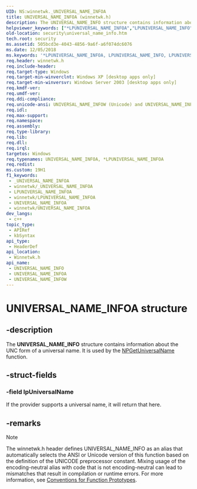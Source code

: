 ```yaml
---
UID: NS:winnetwk._UNIVERSAL_NAME_INFOA
title: UNIVERSAL_NAME_INFOA (winnetwk.h)
description: The UNIVERSAL_NAME_INFO structure contains information about the UNC form of a universal name. It is used by the NPGetUniversalName function. (ANSI)
helpviewer_keywords: ["*LPUNIVERSAL_NAME_INFOA","LPUNIVERSAL_NAME_INFO","LPUNIVERSAL_NAME_INFO structure pointer [Security]","UNIVERSAL_NAME_INFO","UNIVERSAL_NAME_INFO structure [Security]","UNIVERSAL_NAME_INFOA","UNIVERSAL_NAME_INFOW","_mnp_universal_name_info","security.universal_name_info","winnetwk/LPUNIVERSAL_NAME_INFO","winnetwk/UNIVERSAL_NAME_INFO","winnetwk/UNIVERSAL_NAME_INFOA","winnetwk/UNIVERSAL_NAME_INFOW"]
old-location: security\universal_name_info.htm
tech.root: security
ms.assetid: 505bcd3e-4043-4856-9a6f-a6f074dc6076
ms.date: 12/05/2018
ms.keywords: '*LPUNIVERSAL_NAME_INFOA, LPUNIVERSAL_NAME_INFO, LPUNIVERSAL_NAME_INFO structure pointer [Security], UNIVERSAL_NAME_INFO, UNIVERSAL_NAME_INFO structure [Security], UNIVERSAL_NAME_INFOA, UNIVERSAL_NAME_INFOW, _mnp_universal_name_info, security.universal_name_info, winnetwk/LPUNIVERSAL_NAME_INFO, winnetwk/UNIVERSAL_NAME_INFO, winnetwk/UNIVERSAL_NAME_INFOA, winnetwk/UNIVERSAL_NAME_INFOW'
req.header: winnetwk.h
req.include-header: 
req.target-type: Windows
req.target-min-winverclnt: Windows XP [desktop apps only]
req.target-min-winversvr: Windows Server 2003 [desktop apps only]
req.kmdf-ver: 
req.umdf-ver: 
req.ddi-compliance: 
req.unicode-ansi: UNIVERSAL_NAME_INFOW (Unicode) and UNIVERSAL_NAME_INFOA (ANSI)
req.idl: 
req.max-support: 
req.namespace: 
req.assembly: 
req.type-library: 
req.lib: 
req.dll: 
req.irql: 
targetos: Windows
req.typenames: UNIVERSAL_NAME_INFOA, *LPUNIVERSAL_NAME_INFOA
req.redist: 
ms.custom: 19H1
f1_keywords:
 - _UNIVERSAL_NAME_INFOA
 - winnetwk/_UNIVERSAL_NAME_INFOA
 - LPUNIVERSAL_NAME_INFOA
 - winnetwk/LPUNIVERSAL_NAME_INFOA
 - UNIVERSAL_NAME_INFOA
 - winnetwk/UNIVERSAL_NAME_INFOA
dev_langs:
 - c++
topic_type:
 - APIRef
 - kbSyntax
api_type:
 - HeaderDef
api_location:
 - Winnetwk.h
api_name:
 - UNIVERSAL_NAME_INFO
 - UNIVERSAL_NAME_INFOA
 - UNIVERSAL_NAME_INFOW
---
```


# UNIVERSAL_NAME_INFOA structure


## -description

The <b>UNIVERSAL_NAME_INFO</b> structure contains information about the UNC form of a universal name. It is used by the 
<a href="/windows/desktop/api/npapi/nf-npapi-npgetuniversalname">NPGetUniversalName</a> function.

## -struct-fields

### -field lpUniversalName

If the provider supports a universal name, it will return that here.

## -remarks

> [!NOTE]
> The winnetwk.h header defines UNIVERSAL_NAME_INFO as an alias that automatically selects the ANSI or Unicode version of this function based on the definition of the UNICODE preprocessor constant. Mixing usage of the encoding-neutral alias with code that is not encoding-neutral can lead to mismatches that result in compilation or runtime errors. For more information, see [Conventions for Function Prototypes](/windows/win32/intl/conventions-for-function-prototypes).
